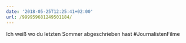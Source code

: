 ```yaml
---
date: '2018-05-25T12:25:41+02:00'
url: /999959681249501184/
---
```

Ich weiß wo du letzten Sommer abgeschrieben hast #JournalistenFilme
